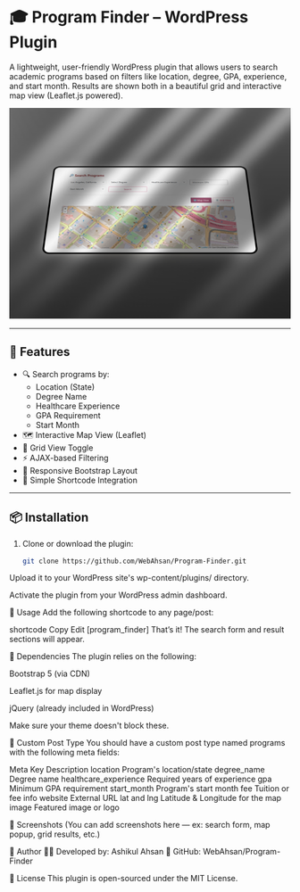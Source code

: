 # 🎓 Program Finder – WordPress Plugin

A lightweight, user-friendly WordPress plugin that allows users to search academic programs based on filters like location, degree, GPA, experience, and start month. Results are shown both in a beautiful grid and interactive map view (Leaflet.js powered).

![Program Finder Demo](https://github.com/WebAhsan/Program-Finder/blob/main/Finder-Programer.png)

---

## 🚀 Features

- 🔍 Search programs by:
  - Location (State)
  - Degree Name
  - Healthcare Experience
  - GPA Requirement
  - Start Month
- 🗺️ Interactive Map View (Leaflet)
- 🧾 Grid View Toggle
- ⚡ AJAX-based Filtering
- 📱 Responsive Bootstrap Layout
- 🧩 Simple Shortcode Integration

---

## 📦 Installation

1. Clone or download the plugin:
   ```bash
   git clone https://github.com/WebAhsan/Program-Finder.git
Upload it to your WordPress site's wp-content/plugins/ directory.

Activate the plugin from your WordPress admin dashboard.

🧪 Usage
Add the following shortcode to any page/post:

shortcode
Copy
Edit
[program_finder]
That’s it! The search form and result sections will appear.

🧠 Dependencies
The plugin relies on the following:

Bootstrap 5 (via CDN)

Leaflet.js for map display

jQuery (already included in WordPress)

Make sure your theme doesn't block these.

📂 Custom Post Type
You should have a custom post type named programs with the following meta fields:

Meta Key	Description
location	Program's location/state
degree_name	Degree name
healthcare_experience	Required years of experience
gpa	Minimum GPA requirement
start_month	Program's start month
fee	Tuition or fee info
website	External URL
lat and lng	Latitude & Longitude for the map
image	Featured image or logo

📸 Screenshots
(You can add screenshots here — ex: search form, map popup, grid results, etc.)

🤝 Author
👨‍💻 Developed by: Ashikul Ahsan
🔗 GitHub: WebAhsan/Program-Finder

📄 License
This plugin is open-sourced under the MIT License.

